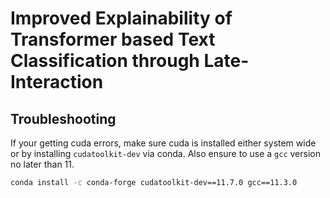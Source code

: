# Improved Explainability of Transformer based Text Classification through Late-Interaction

## Troubleshooting
If your getting cuda errors, make sure cuda is installed either system wide or by installing `cudatoolkit-dev` via conda. Also ensure to use a `gcc` version no later than 11.
```sh
conda install -c conda-forge cudatoolkit-dev==11.7.0 gcc==11.3.0
```
